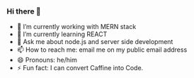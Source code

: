 ### Hi there 👋

- 🔭 I’m currently working with MERN stack
- 🌱 I’m currently learning REACT
- 💬 Ask me about node.js and server side development
- 📫 How to reach me: email me on my public email address
- 😄 Pronouns: he/him
- ⚡ Fun fact: I can convert Caffine into Code.


<!--
**ghimiresaurav/ghimiresaurav** is a ✨ _special_ ✨ repository because its `README.md` (this file) appears on your GitHub profile.

Here are some ideas to get you started:

- 🔭 I’m currently working with MERN stack
- 🌱 I’m currently learning REACT
- 👯 I’m looking to collaborate on ...
- 🤔 I’m looking for help with ...
- 💬 Ask me about node.js and server side development
- 📫 How to reach me: email me on my public email address
- 😄 Pronouns: he/him
- ⚡ Fun fact: I know how to convert Caffine to Code.
-->
